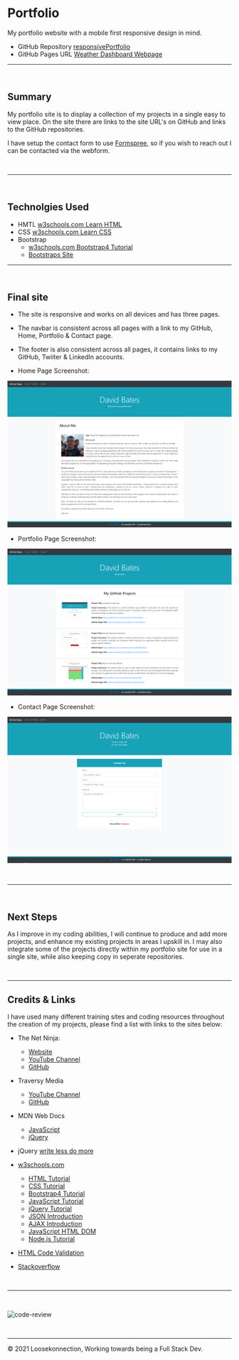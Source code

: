 # Portfolio

My portfolio website with a mobile first responsive design in mind.

*   GitHub Repository [responsivePortfolio](https://github.com/Loosekonnection/responsivePortfolio)
*   GitHub Pages URL [Weather Dashboard Webpage](https://loosekonnection.github.io/responsivePortfolio/)
---

<br>

## Summary

My portfolio site is to display a collection of my projects in a single easy to view place. On the site there are links to the site URL's on GitHub and links to the GitHub repositories.

I have setup the contact form to use [Formspree](https://formspree.io/), so if you wish to reach out I can be contacted via the webform.

<br>

---

<br>

## Technolgies Used

*   HMTL [w3schools.com Learn HTML](https://www.w3schools.com/html/default.asp)
*   CSS [w3schools.com Learn CSS](https://www.w3schools.com/css/default.asp)
*   Bootstrap 
    *   [w3schools.com Bootstrap4 Tutorial](https://www.w3schools.com/bootstrap4/default.asp)
    *   [Bootstraps Site](https://getbootstrap.com/)
---

<br>

## Final site

*   The site is responsive and works on all devices and has three pages.
*   The navbar is consistent across all pages with a link to my GitHub, Home, Portfolio & Contact page.
*   The footer is also consistent across all pages, it contains links to my GitHub, Twiiter & LinkedIn accounts. 

*   Home Page Screenshot:

![alt](README_img/screenshot_01.PNG)

*   Portfolio Page Screenshot:

![alt](README_img/screenshot_02.PNG)

*   Contact Page Screenshot:

![alt](README_img/screenshot_03.PNG)

<br>

---

<br>

## Next Steps

As I improve in my coding abilities, I will continue to produce and add more projects, and enhance my existing projects in areas I upskill in. I may also integrate some of the projects directly within my portfolio site for use in a single site, while also keeping copy in seperate repositories. 

<br>

---

## Credits & Links

I have used many different training sites and coding resources throughout the creation of my projects, please find a list with links to the sites below:

*   The Net Ninja:
    *   [Website](https://www.thenetninja.co.uk/)
    *   [YouTube Channel](https://www.youtube.com/channel/UCW5YeuERMmlnqo4oq8vwUpg)
    *   [GitHub](https://github.com/iamshaunjp)

*   Traversy Media 
    *   [YouTube Channel](https://www.youtube.com/channel/UC29ju8bIPH5as8OGnQzwJyA)
    *   [GitHub](https://github.com/bradtraversy)

*   MDN Web Docs 
    *   [JavaScript](https://developer.mozilla.org/en-US/docs/Web/JavaScript)
    *   [jQuery](https://developer.mozilla.org/en-US/docs/Glossary/jQuery)

*   jQuery [write less do more](https://jquery.com/)

*   [w3schools.com](https://www.w3schools.com/)
    *   [HTML Tutorial](https://www.w3schools.com/html/default.asp)
    *   [CSS Tutorial](https://www.w3schools.com/css/default.asp)
    *   [Bootstrap4 Tutorial](https://www.w3schools.com/bootstrap4/default.asp)
    *   [JavaScript Tutorial](https://www.w3schools.com/js/default.asp)
    *   [jQuery Tutorial](https://www.w3schools.com/jquery/default.asp)
    *   [JSON Introduction](https://www.w3schools.com/js/js_json_intro.asp)
    *   [AJAX Introduction](https://www.w3schools.com/js/js_ajax_intro.asp)
    *   [JavaScript HTML DOM](https://www.w3schools.com/js/js_htmldom.asp)
    *   [Node.js Tutorial](https://www.w3schools.com/nodejs/default.asp)

*   [HTML Code Validation](https://validator.w3.org/)
*   [Stackoverflow](https://stackoverflow.com/)




<br>

---
<br>

![code-review](https://img.shields.io/badge/code--review-ready%20for%20review-green)

<br>

---
© 2021 Loosekonnection, Working towards being a Full Stack Dev.
